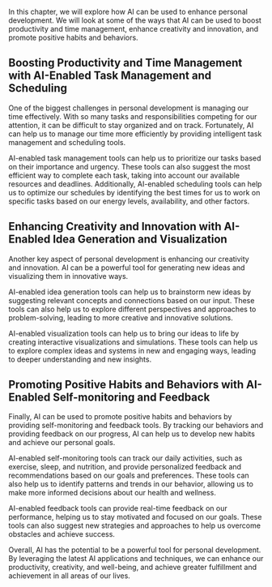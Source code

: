 

In this chapter, we will explore how AI can be used to enhance personal development. We will look at some of the ways that AI can be used to boost productivity and time management, enhance creativity and innovation, and promote positive habits and behaviors.

Boosting Productivity and Time Management with AI-Enabled Task Management and Scheduling
----------------------------------------------------------------------------------------

One of the biggest challenges in personal development is managing our time effectively. With so many tasks and responsibilities competing for our attention, it can be difficult to stay organized and on track. Fortunately, AI can help us to manage our time more efficiently by providing intelligent task management and scheduling tools.

AI-enabled task management tools can help us to prioritize our tasks based on their importance and urgency. These tools can also suggest the most efficient way to complete each task, taking into account our available resources and deadlines. Additionally, AI-enabled scheduling tools can help us to optimize our schedules by identifying the best times for us to work on specific tasks based on our energy levels, availability, and other factors.

Enhancing Creativity and Innovation with AI-Enabled Idea Generation and Visualization
-------------------------------------------------------------------------------------

Another key aspect of personal development is enhancing our creativity and innovation. AI can be a powerful tool for generating new ideas and visualizing them in innovative ways.

AI-enabled idea generation tools can help us to brainstorm new ideas by suggesting relevant concepts and connections based on our input. These tools can also help us to explore different perspectives and approaches to problem-solving, leading to more creative and innovative solutions.

AI-enabled visualization tools can help us to bring our ideas to life by creating interactive visualizations and simulations. These tools can help us to explore complex ideas and systems in new and engaging ways, leading to deeper understanding and new insights.

Promoting Positive Habits and Behaviors with AI-Enabled Self-monitoring and Feedback
------------------------------------------------------------------------------------

Finally, AI can be used to promote positive habits and behaviors by providing self-monitoring and feedback tools. By tracking our behaviors and providing feedback on our progress, AI can help us to develop new habits and achieve our personal goals.

AI-enabled self-monitoring tools can track our daily activities, such as exercise, sleep, and nutrition, and provide personalized feedback and recommendations based on our goals and preferences. These tools can also help us to identify patterns and trends in our behavior, allowing us to make more informed decisions about our health and wellness.

AI-enabled feedback tools can provide real-time feedback on our performance, helping us to stay motivated and focused on our goals. These tools can also suggest new strategies and approaches to help us overcome obstacles and achieve success.

Overall, AI has the potential to be a powerful tool for personal development. By leveraging the latest AI applications and techniques, we can enhance our productivity, creativity, and well-being, and achieve greater fulfillment and achievement in all areas of our lives.

